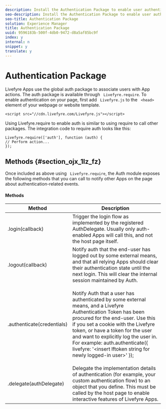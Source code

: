 ```yaml
---
description: Install the Authentication Package to enable user authentication so users can interact with your apps.
seo-description: Install the Authentication Package to enable user authentication so users can interact with your apps.
seo-title: Authentication Package
solution: Experience Manager
title: Authentication Package
uuid: 9596183b-500f-4db0-9472-d8a5af85bc9f
index: y
internal: n
snippet: y
translate: y
---
```


# Authentication Package

Livefyre Apps use the global auth package to associate users with App actions. The auth package is available through ` Livefyre.require`.
To enable authentication on your page, first add ` Livefyre.js` to the ` <head>` element of your webpage or website template.

```
<script src="//cdn.livefyre.com/Livefyre.js"></script>
```
Using Livefyre.require to enable auth is similar to using require to call other packages. The integration code to require auth looks like this:

```
Livefyre.require(['auth'], function (auth) {  
// Perform action... 
});
```

## Methods {#section_ojx_1lz_fz}

Once included as above using ` Livefyre.require`, the Auth module exposes the following methods that you can call to notify other Apps on the page about authentication-related events.

#### Methods
<table frame="all" rowsep="1" colsep="1" id="table_zlx_1mz_fz">  
 <thead> 
  <tr> 
   <th class="entry"> Method </th> 
   <th class="entry"> Description </th> 
  </tr> 
 </thead>
 <tbody> 
  <tr> 
   <td> <span class="codeph"> .login(callback) </span> </td> 
   <td> Trigger the login flow as implemented by the registered AuthDelegate. Usually only auth-enabled Apps will call this, and not the host page itself. </td> 
  </tr> 
  <tr> 
   <td> <span class="codeph"> .logout(callback) </span> </td> 
   <td> Notify auth that the end-user has logged out by some external means, and that all relying Apps should clear their authentication state until the next login. This will clear the internal session maintained by Auth. </td> 
  </tr> 
  <tr> 
   <td> <span class="codeph"> .authenticate(credentials) </span> </td> 
   <td> <p>Notify Auth that a user has authenticated by some external means, and a Livefyre Authentication Token has been procured for the end-user. Use this if you set a cookie with the Livefyre token, or have a token for the user and want to explicitly log the user in. For example: 
     <codeblock>
       auth.authenticate({ livefyre: '&lt;insert lftoken string for newly logged-in user&gt;' }); 
     </codeblock></p> </td> 
  </tr> 
  <tr> 
   <td> <span class="codeph"> .delegate(authDelegate) </span> </td> 
   <td> Delegate the implementation details of authentication (for example, your custom authentication flow) to an object that you define. This must be called by the host page to enable interactive features of Livefyre Apps. </td> 
  </tr> 
 </tbody> 
</table>

